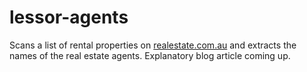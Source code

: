 # lessor-agents
Scans a list of rental properties on [realestate.com.au](http://realestate.com.au) and extracts the names of the real estate agents. Explanatory blog article coming up.
